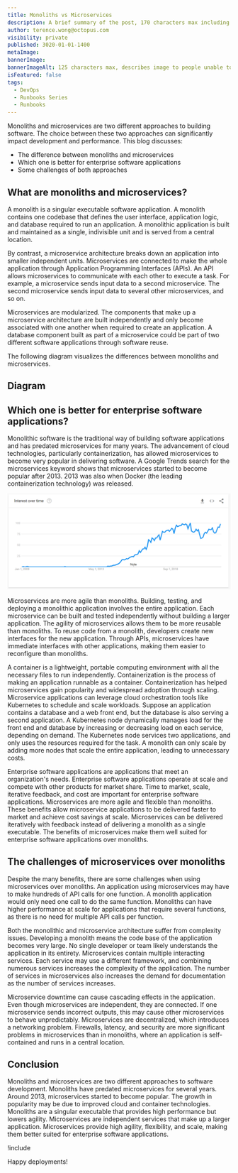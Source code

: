 ```yaml
---
title: Monoliths vs Microservices
description: A brief summary of the post, 170 characters max including spaces.
author: terence.wong@octopus.com
visibility: private
published: 3020-01-01-1400
metaImage:
bannerImage:
bannerImageAlt: 125 characters max, describes image to people unable to see it.
isFeatured: false
tags:
  - DevOps
  - Runbooks Series
  - Runbooks
---
```


<!-- see https://github.com/OctopusDeploy/blog/blob/master/tags.txt for a comprehensive list of tags -->

Monoliths and microservices are two different approaches to building software. The choice between these two approaches can significantly impact development and performance. This blog discusses:

 - The difference between monoliths and microservices
-  Which one is better for enterprise software applications 
-  Some challenges of both approaches

## What are monoliths and microservices?

A monolith is a singular executable software application. A monolith contains one codebase that defines the user interface, application logic, and database required to run an application. A monolithic application is built and maintained as a single, indivisible unit and is served from a central location.

By contrast, a microservice architecture breaks down an application into smaller independent units. Microservices are connected to make the whole application through Application Programming Interfaces (APIs). An API allows microservices to communicate with each other to execute a task. For example, a microservice sends input data to a second microservice. The second microservice sends input data to several other microservices, and so on. 

Microservices are modularized. The components that make up a microservice architecture are built independently and only become associated with one another when required to create an application. A database component built as part of a microservice could be part of two different software applications through software reuse.

The following diagram visualizes the differences between monoliths and microservices.

## Diagram
<!-- Placeholder Image, get design to create a Octopus Image -->

<!--![Monolith vs Microservices](monolith-vs-microservices.jpg "width=500") -->

## Which one is better for enterprise software applications?

Monolithic software is the traditional way of building software applications and has predated microservices for many years. The advancement of cloud technologies, particularly containerization, has allowed microservices to become very popular in delivering software. A Google Trends search for the microservices keyword shows that microservices started to become popular after 2013. 2013 was also when Docker (the leading containerization technology) was released.

![Google Trends Microservices](google-trends-microservices.png "width=500")

Microservices are more agile than monoliths. Building, testing, and deploying a monolithic application involves the entire application. Each microservice can be built and tested independently without building a larger application. The agility of microservices allows them to be more reusable than monoliths. To reuse code from a monolith, developers create new interfaces for the new application. Through APIs, microservices have immediate interfaces with other applications, making them easier to reconfigure than monoliths.

A container is a lightweight, portable computing environment with all the necessary files to run independently. Containerization is the process of making an application runnable as a container. Containerization has helped microservices gain popularity and widespread adoption through scaling. Microservice applications can leverage cloud orchestration tools like Kubernetes to schedule and scale workloads. Suppose an application contains a database and a web front end, but the database is also serving a second application. A Kubernetes node dynamically manages load for the front end and database by increasing or decreasing load on each service, depending on demand. The Kubernetes node services two applications, and only uses the resources required for the task. A monolith can only scale by adding more nodes that scale the entire application, leading to unnecessary costs.

Enterprise software applications are applications that meet an organization's needs. Enterprise software applications operate at scale and compete with other products for market share. Time to market, scale, iterative feedback, and cost are important for enterprise software applications. Microservices are more agile and flexible than monoliths. These benefits allow microservice applications to be delivered faster to market and achieve cost savings at scale. Microservices can be delivered iteratively with feedback instead of delivering a monolith as a single executable. The benefits of microservices make them well suited for enterprise software applications over monoliths.

## The challenges of microservices over monoliths

Despite the many benefits, there are some challenges when using microservices over monoliths. An application using microservices may have to make hundreds of API calls for one function. A monolith application would only need one call to do the same function. Monoliths can have higher performance at scale for applications that require several functions, as there is no need for multiple API calls per function.

Both the monolithic and microservice architecture suffer from complexity issues. Developing a monolith means the code base of the application becomes very large. No single developer or team likely understands the application in its entirety. Microservices contain multiple interacting services. Each service may use a different framework, and combining numerous services increases the complexity of the application. The number of services in microservices also increases the demand for documentation as the number of services increases.

Microservice downtime can cause cascading effects in the application. Even though microservices are independent, they are connected. If one microservice sends incorrect outputs, this may cause other microservices to behave unpredictably. Microservices are decentralized, which introduces a networking problem. Firewalls, latency, and security are more significant problems in microservices than in monoliths, where an application is self-contained and runs in a central location.

## Conclusion

Monoliths and microservices are two different approaches to software development. Monoliths have predated microservices for several years. Around 2013, microservices started to become popular. The growth in popularity may be due to improved cloud and container technologies. Monoliths are a singular executable that provides high performance but lowers agility. Microservices are independent services that make up a larger application. Microservices provide high agility, flexibility, and scale, making them better suited for enterprise software applications. 


!include <q2-2022-newsletter-cta>

Happy deployments!
